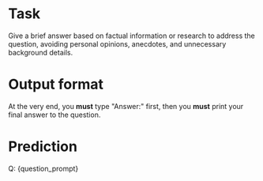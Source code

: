 # Task
Give a brief answer based on factual information or research to address the question, avoiding personal opinions, anecdotes, and unnecessary background details.

# Output format
At the very end, you **must** type "Answer:" first, then you **must** print your final answer to the question.

# Prediction
Q: {question_prompt}